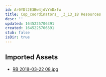 ```yaml
---
id: Ar0YDl2E3Bw4jdVYmDxfw
title: Cop_coordinators_ _3_13_18 Resources
desc: ''
updated: 1645225706391
created: 1645225706391
stub: false
isDir: true
---
```

## Imported Assets
- [RB 2018-03-22 08.jpg](/assets/rb-2018-03-22-08-q3jiZOkTs8vE.jpg)
